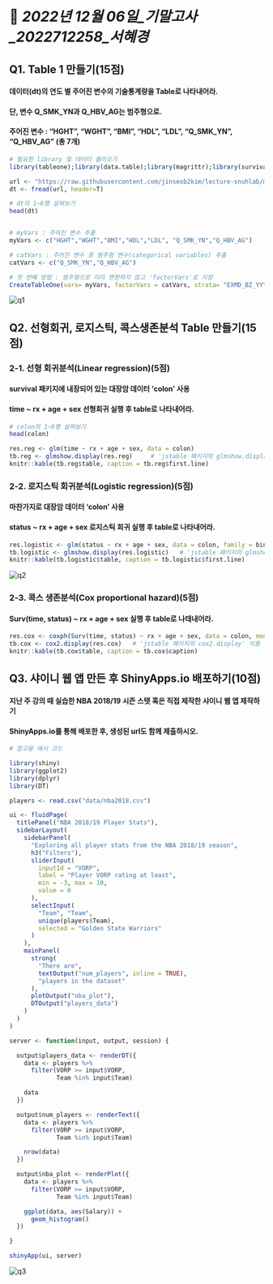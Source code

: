 #  :pushpin: *2022년 12월 06일_기말고사_2022712258_서혜경*     

## Q1. Table 1 만들기(15점)
#### 데이터(dt)의 연도 별 주어진 변수의 기술통계량을 Table로 나타내어라. 
#### 단, 변수 Q_SMK_YN과 Q_HBV_AG는 범주형으로.
#### 주어진 변수 : “HGHT”, “WGHT”, “BMI”, “HDL”, “LDL”, “Q_SMK_YN”, “Q_HBV_AG” (총 7개)

```R
# 필요한 library 및 데이터 불러오기
library(tableone);library(data.table);library(magrittr);library(survival);library(jstable)

url <- "https://raw.githubusercontent.com/jinseob2kim/lecture-snuhlab/master/data/example_g1e.csv"
dt <- fread(url, header=T)

# dt의 1~6행 살펴보기
head(dt)


# myVars : 주어진 변수 추출
myVars <- c("HGHT","WGHT","BMI","HDL","LDL", "Q_SMK_YN","Q_HBV_AG")

# catVars : 주어진 변수 중 범주형 변수(categorical variables) 추출
catVars <- c("Q_SMK_YN","Q_HBV_AG")

# 첫 번째 방법 : 범주형으로 미리 변환하지 않고 'factorVars'로 지정
CreateTableOne(vars= myVars, factorVars = catVars, strata= "EXMD_BZ_YYYY", data= dt)
```
![q1](q1.png)

## Q2. 선형회귀, 로지스틱, 콕스생존분석 Table 만들기(15점)
### 2-1. 선형 회귀분석(Linear regression)(5점)
#### survival 패키지에 내장되어 있는 대장암 데이터 ‘colon’ 사용
#### time ~ rx + age + sex 선형회귀 실행 후 table로 나타내어라.

```R
# colon의 1~6행 살펴보기
head(colon)

res.reg <- glm(time ~ rx + age + sex, data = colon)
tb.reg <- glmshow.display(res.reg)     # 'jstable 패키지의 glmshow.display' 이용
knitr::kable(tb.reg$table, caption = tb.reg$first.line)
```
### 2-2. 로지스틱 회귀분석(Logistic regression)(5점)
#### 마찬가지로 대장암 데이터 ‘colon’ 사용
#### status ~ rx + age + sex 로지스틱 회귀 실행 후 table로 나타내어라.

```R
res.logistic <- glm(status ~ rx + age + sex, data = colon, family = binomial)
tb.logistic <- glmshow.display(res.logistic)   # 'jstable 패키지의 glmshow.display' 이용
knitr::kable(tb.logistic$table, caption = tb.logistic$first.line)
```

![q2](q2.png)
### 2-3. 콕스 생존분석(Cox proportional hazard)(5점)
#### Surv(time, status) ~ rx + age + sex 실행 후 table로 나태내어라.

```R
res.cox <- coxph(Surv(time, status) ~ rx + age + sex, data = colon, model = T)
tb.cox <- cox2.display(res.cox)   # 'jstable 패키지의 cox2.display' 이용
knitr::kable(tb.cox$table, caption = tb.cox$caption)
```

## Q3. 샤이니 웹 앱 만든 후 ShinyApps.io 배포하기(10점)
#### 지난 주 강의 때 실습한 NBA 2018/19 시즌 스탯 혹은 직접 제작한 샤이니 웹 앱 제작하기
#### ShinyApps.io를 통해 배포한 후, 생성된 url도 함께 제출하시오.

```R
# 참고용 예시 코드

library(shiny)
library(ggplot2)
library(dplyr)
library(DT)

players <- read.csv("data/nba2018.csv")

ui <- fluidPage(
  titlePanel("NBA 2018/19 Player Stats"),
  sidebarLayout(
    sidebarPanel(
      "Exploring all player stats from the NBA 2018/19 season",
      h3("Filters"),
      sliderInput(
        inputId = "VORP",
        label = "Player VORP rating at least",
        min = -3, max = 10,
        value = 0
      ),
      selectInput(
        "Team", "Team",
        unique(players$Team),
        selected = "Golden State Warriors"
      )
    ),
    mainPanel(
      strong(
        "There are",
        textOutput("num_players", inline = TRUE),
        "players in the dataset"
      ),
      plotOutput("nba_plot"),
      DTOutput("players_data")
    )
  )
)

server <- function(input, output, session) {

  output$players_data <- renderDT({
    data <- players %>%
      filter(VORP >= input$VORP,
             Team %in% input$Team)

    data
  })

  output$num_players <- renderText({
    data <- players %>%
      filter(VORP >= input$VORP,
             Team %in% input$Team)

    nrow(data)
  })

  output$nba_plot <- renderPlot({
    data <- players %>%
      filter(VORP >= input$VORP,
             Team %in% input$Team)

    ggplot(data, aes(Salary)) +
      geom_histogram()
  })

}

shinyApp(ui, server)
```
![q3](q3.png)
